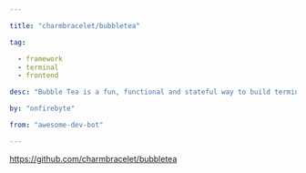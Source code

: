 ```yaml
---

title: "charmbracelet/bubbletea" 

tag: 

  - framework
  - terminal
  - frontend 

desc: "Bubble Tea is a fun, functional and stateful way to build terminal apps using the Elm Architecture." 

by: "onfirebyte" 

from: "awesome-dev-bot" 

---
```




https://github.com/charmbracelet/bubbletea 

